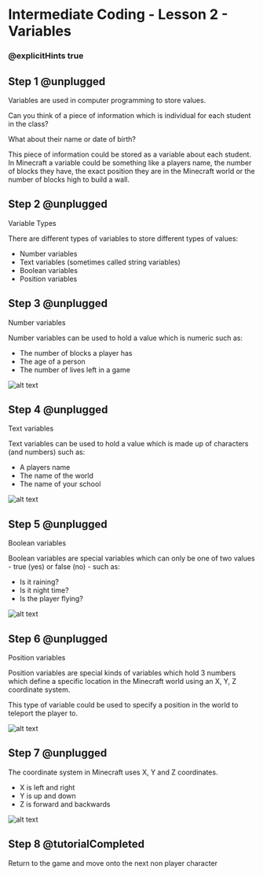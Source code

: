 # Intermediate Coding - Lesson 2 - Variables
### @explicitHints true

## Step 1 @unplugged
Variables are used in computer programming to store values.

Can you think of a piece of information which is individual for each student in the class?

What about their name or date of birth?

This piece of information could be stored as a variable about each student. 
In Minecraft a variable could be something like a players name, the number of blocks they have, the exact position they are in the Minecraft world or the number of blocks high to build a wall.

## Step 2 @unplugged
Variable Types

There are different types of variables to store different types of values:

- Number variables
- Text variables (sometimes called string variables)
- Boolean variables
- Position variables

## Step 3 @unplugged
Number variables

Number variables can be used to hold a value which is numeric such as:

- The number of blocks a player has
- The age of a person
- The number of lives left in a game

![alt text](https://intermediate.codingcredentials.com/Lesson2/2/images/1%20-%20Lesson2IntroNumberVariables.png?raw=true "Number Variables")

## Step 4 @unplugged
Text variables

Text variables can be used to hold a value which is made up of characters (and numbers) such as:

- A players name
- The name of the world
- The name of your school

![alt text](https://intermediate.codingcredentials.com/Lesson2/2/images/2%20-%20Lesson2IntroTextVariables.png?raw=true "Text Variables")

## Step 5 @unplugged
Boolean variables

Boolean variables are special variables which can only be one of two values - true (yes) or false (no) - such as:

- Is it raining?
- Is it night time?
- Is the player flying?

![alt text](https://intermediate.codingcredentials.com/Lesson2/2/images/3%20-%20Lesson2IntroBooleanVariables.png?raw=true "Boolean Variables")

## Step 6 @unplugged
Position variables

Position variables are special kinds of variables which hold 3 numbers which define a specific location in the Minecraft world using an X, Y, Z coordinate system. 

This type of variable could be used to specify a position in the world to teleport the player to.

![alt text](https://intermediate.codingcredentials.com/Lesson2/2/images/4%20-%20Lesson2IntroPositionVariables.png?raw=true "Position Variables")

## Step 7 @unplugged
The coordinate system in Minecraft uses X, Y and Z coordinates.

- X is left and right
- Y is up and down
- Z is forward and backwards 

![alt text](https://intermediate.codingcredentials.com/Lesson2/2/images/5%20-%20Lesson2IntroCoordinates.jpg?raw=true "X Y Z Coordinates")

## Step 8 @tutorialCompleted
Return to the game and move onto the next non player character